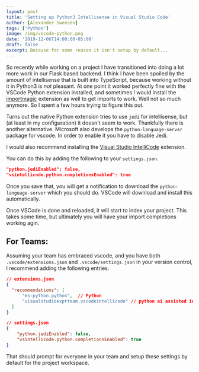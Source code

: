 ```yaml
---
layout: post
title: 'Setting up Python3 Intellisense in Visual Studio Code'
author: [Alexander Swensen]
tags: ['Python']
image: /img/vscode-python.png
date: '2019-12-06T14:00:00-05:00'
draft: false
excerpt: Because for some reason it isn't setup by default...
---
```


So recently while working on a project I have transitioned into doing a lot more work in our Flask based backend. I think I have been spoiled by the amount of intellisense that is built into TypeScript, because working without it in Python3 is _not_ pleasant. At one point it worked perfectly fine with the VSCode Python extension installed, and sometimes I would install the [importmagic](https://marketplace.visualstudio.com/items?itemName=brainfit.vscode-importmagic) extension as well to get imports to work. Well not so much anymore. So I spent a few hours trying to figure this out.

Turns out the native Python extension tries to use `jedi` for intellisense, but (at least in my configuration) it doesn't seem to work. Thankfully there is another alternative. Microsoft also develops the `python-language-server` package for vscode. In order to enable it you have to disable Jedi.

I would also recommend installing the [Visual Studio IntelliCode](https://marketplace.visualstudio.com/items?itemName=VisualStudioExptTeam.vscodeintellicode) extension.

You can do this by adding the following to your `settings.json`.

```json
"python.jediEnabled": false,
"vsintellicode.python.completionsEnabled": true
```

Once you save that, you will get a notification to download the `python-language-server` which you should do. VSCode will download and install this automatically.

Once VSCode is done and reloaded, it will start to index your project. This takes some time, but ultimately you will have your import completions working agin.

## For Teams:

Assuming your team has embraced vscode, and you have both `.vscode/extensions.json` and `.vscode/settings.json` in your version control, I recommend adding the following entries.

```json
// extensions.json
{
  "recommendations": [
      "ms-python.python",  // Python
      "visualstudioexptteam.vscodeintellicode" // python ai assisted intellicode and python language server
  ]
}
```

```json
// settings.json
{
    "python.jediEnabled": false,
    "vsintellicode.python.completionsEnabled": true
}
```

That should prompt for everyone in your team and setup these settings by default for the project workspace.
